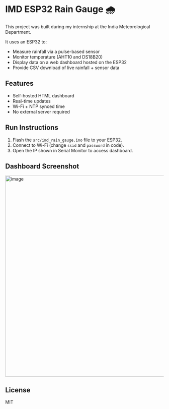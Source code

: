 # IMD ESP32 Rain Gauge 🌧️

This project was built during my internship at the India Meteorological Department.

It uses an ESP32 to:
- Measure rainfall via a pulse-based sensor
- Monitor temperature (AHT10 and DS18B20)
- Display data on a web dashboard hosted on the ESP32
- Provide CSV download of live rainfall + sensor data

## Features
- Self-hosted HTML dashboard
- Real-time updates
- Wi-Fi + NTP synced time
- No external server required

## Run Instructions
1. Flash the `src/imd_rain_gauge.ino` file to your ESP32.
2. Connect to Wi-Fi (change `ssid` and `password` in code).
3. Open the IP shown in Serial Monitor to access dashboard.

## Dashboard Screenshot
<img width="522" height="638" alt="image" src="https://github.com/user-attachments/assets/e5406b4d-644f-4e35-97c5-d2e723c06105" />

## License
MIT

